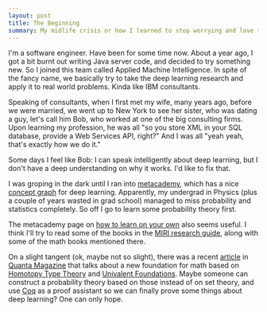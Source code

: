 ```yaml
---
layout: post
title: The Beginning
summary: My midlife crisis or how I learned to stop worrying and love the math.
---
```


I'm a software engineer. Have been for some time now. About a year ago, I got a
bit burnt out writing Java server code, and decided to try something new. So I
joined this team called Applied Machine Intelligence. In spite of the fancy
name, we basically try to take the deep learning research and apply it to real
world problems. Kinda like IBM consultants.

Speaking of consultants, when I first met my wife, many years ago, before we
were married, we went up to New York to see her sister, who was dating a guy,
let's call him Bob, who worked at one of the big consulting firms. Upon learning
my profession, he was all "so you store XML in your SQL database, provide a Web
Services API, right?" And I was all "yeah yeah, that's exactly how we do it."

Some days I feel like Bob: I can speak intelligently about deep learning, but I
don't have a deep understanding on why it works. I'd like to fix that.

I was groping in the dark until I ran into
[metacademy](https://www.metacademy.org/), which has a nice
[concept graph](https://www.metacademy.org/graphs/concepts/deep_belief_networks)
for deep learning. Apparently, my undergrad in Physics (plus a couple
of years wasted in grad school) managed to miss probability and statistics
completely. So off I go to learn some probability theory first.

The metacademy page on
[how to learn on your own](https://www.metacademy.org/roadmaps/rgrosse/learn_on_your_own)
also seems useful. I think I'll try to read some of the books in the
[MIRI research guide](https://intelligence.org/research-guide/), along with some
of the math books mentioned there.

On a slight tangent (ok, maybe not so slight), there was a recent
[article](https://www.quantamagazine.org/20150519-will-computers-redefine-the-roots-of-math/)
in [Quanta Magazine](https://www.quantamagazine.org/) that talks about a new
foundation for math based on
[Homotopy Type Theory](http://homotopytypetheory.org/) and
[Univalent Foundations](http://www.math.ias.edu/vladimir/Univalent_Foundations).
Maybe someone can construct a probability theory based on those instead of
on set theory, and use [Coq](https://coq.inria.fr/) as a proof assistant so we
can finally prove some things about deep learning? One can only hope.
